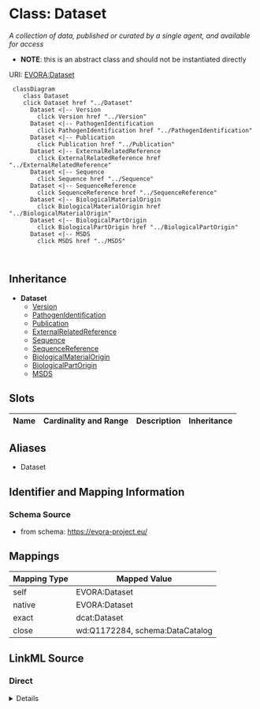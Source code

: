 

# Class: Dataset


_A collection of data, published or curated by a single agent, and available for access_




* __NOTE__: this is an abstract class and should not be instantiated directly


URI: [EVORA:Dataset](https://evora-project.eu/Dataset)






```mermaid
 classDiagram
    class Dataset
    click Dataset href "../Dataset"
      Dataset <|-- Version
        click Version href "../Version"
      Dataset <|-- PathogenIdentification
        click PathogenIdentification href "../PathogenIdentification"
      Dataset <|-- Publication
        click Publication href "../Publication"
      Dataset <|-- ExternalRelatedReference
        click ExternalRelatedReference href "../ExternalRelatedReference"
      Dataset <|-- Sequence
        click Sequence href "../Sequence"
      Dataset <|-- SequenceReference
        click SequenceReference href "../SequenceReference"
      Dataset <|-- BiologicalMaterialOrigin
        click BiologicalMaterialOrigin href "../BiologicalMaterialOrigin"
      Dataset <|-- BiologicalPartOrigin
        click BiologicalPartOrigin href "../BiologicalPartOrigin"
      Dataset <|-- MSDS
        click MSDS href "../MSDS"
      
      
```





## Inheritance
* **Dataset**
    * [Version](Version.md)
    * [PathogenIdentification](PathogenIdentification.md)
    * [Publication](Publication.md)
    * [ExternalRelatedReference](ExternalRelatedReference.md)
    * [Sequence](Sequence.md)
    * [SequenceReference](SequenceReference.md)
    * [BiologicalMaterialOrigin](BiologicalMaterialOrigin.md)
    * [BiologicalPartOrigin](BiologicalPartOrigin.md)
    * [MSDS](MSDS.md)



## Slots

| Name | Cardinality and Range | Description | Inheritance |
| ---  | --- | --- | --- |







## Aliases


* Dataset



## Identifier and Mapping Information







### Schema Source


* from schema: https://evora-project.eu/




## Mappings

| Mapping Type | Mapped Value |
| ---  | ---  |
| self | EVORA:Dataset |
| native | EVORA:Dataset |
| exact | dcat:Dataset |
| close | wd:Q1172284, schema:DataCatalog |







## LinkML Source

<!-- TODO: investigate https://stackoverflow.com/questions/37606292/how-to-create-tabbed-code-blocks-in-mkdocs-or-sphinx -->

### Direct

<details>
```yaml
name: Dataset
description: A collection of data, published or curated by a single agent, and available
  for access
from_schema: https://evora-project.eu/
aliases:
- Dataset
exact_mappings:
- dcat:Dataset
close_mappings:
- wd:Q1172284
- schema:DataCatalog
abstract: true

```
</details>

### Induced

<details>
```yaml
name: Dataset
description: A collection of data, published or curated by a single agent, and available
  for access
from_schema: https://evora-project.eu/
aliases:
- Dataset
exact_mappings:
- dcat:Dataset
close_mappings:
- wd:Q1172284
- schema:DataCatalog
abstract: true

```
</details>